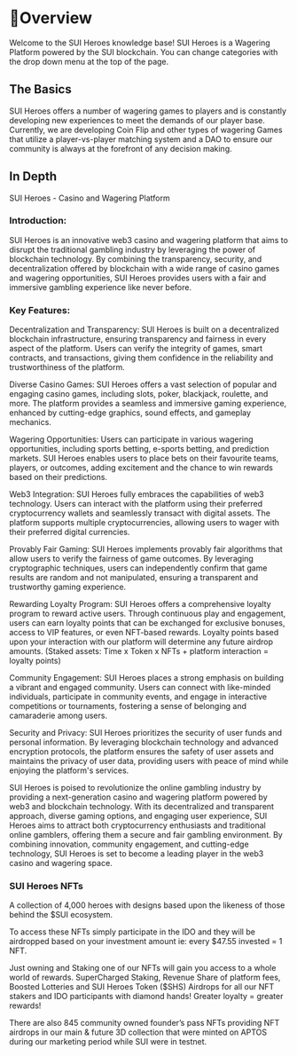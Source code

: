 # 👋Overview
Welcome to the SUI Heroes knowledge base! SUI Heroes is a Wagering Platform powered by the SUI blockchain. You can change categories with the drop down menu at the top of the page.

## The Basics
SUI Heroes offers a number of wagering games to players and is constantly developing new experiences to meet the demands of our player base. Currently, we are developing Coin Flip and other types of wagering Games that utilize a player-vs-player matching system and a DAO to ensure our community is always at the forefront of any decision making.

## In Depth
SUI Heroes - Casino and Wagering Platform

### Introduction:

SUI Heroes is an innovative web3 casino and wagering platform that aims to disrupt the traditional gambling industry by leveraging the power of blockchain technology. By combining the transparency, security, and decentralization offered by blockchain with a wide range of casino games and wagering opportunities, SUI Heroes provides users with a fair and immersive gambling experience like never before.

### Key Features:

Decentralization and Transparency: SUI Heroes is built on a decentralized blockchain infrastructure, ensuring transparency and fairness in every aspect of the platform. Users can verify the integrity of games, smart contracts, and transactions, giving them confidence in the reliability and trustworthiness of the platform.

Diverse Casino Games: SUI Heroes offers a vast selection of popular and engaging casino games, including slots, poker, blackjack, roulette, and more. The platform provides a seamless and immersive gaming experience, enhanced by cutting-edge graphics, sound effects, and gameplay mechanics.

Wagering Opportunities: Users can participate in various wagering opportunities, including sports betting, e-sports betting, and prediction markets. SUI Heroes enables users to place bets on their favourite teams, players, or outcomes, adding excitement and the chance to win rewards based on their predictions.

Web3 Integration: SUI Heroes fully embraces the capabilities of web3 technology. Users can interact with the platform using their preferred cryptocurrency wallets and seamlessly transact with digital assets. The platform supports multiple cryptocurrencies, allowing users to wager with their preferred digital currencies.

Provably Fair Gaming: SUI Heroes implements provably fair algorithms that allow users to verify the fairness of game outcomes. By leveraging cryptographic techniques, users can independently confirm that game results are random and not manipulated, ensuring a transparent and trustworthy gaming experience.

Rewarding Loyalty Program: SUI Heroes offers a comprehensive loyalty program to reward active users. Through continuous play and engagement, users can earn loyalty points that can be exchanged for exclusive bonuses, access to VIP features, or even NFT-based rewards. Loyalty points based upon your interaction with our platform will determine any future airdrop amounts. (Staked assets: Time x Token x NFTs + platform interaction = loyalty points)

Community Engagement: SUI Heroes places a strong emphasis on building a vibrant and engaged community. Users can connect with like-minded individuals, participate in community events, and engage in interactive competitions or tournaments, fostering a sense of belonging and camaraderie among users.

Security and Privacy: SUI Heroes prioritizes the security of user funds and personal information. By leveraging blockchain technology and advanced encryption protocols, the platform ensures the safety of user assets and maintains the privacy of user data, providing users with peace of mind while enjoying the platform's services.

SUI Heroes is poised to revolutionize the online gambling industry by providing a next-generation casino and wagering platform powered by web3 and blockchain technology. With its decentralized and transparent approach, diverse gaming options, and engaging user experience, SUI Heroes aims to attract both cryptocurrency enthusiasts and traditional online gamblers, offering them a secure and fair gambling environment. By combining innovation, community engagement, and cutting-edge technology, SUI Heroes is set to become a leading player in the web3 casino and wagering space.

### SUI Heroes NFTs

A collection of 4,000 heroes with designs based upon the likeness of those behind the $SUI ecosystem. 

To access these NFTs simply participate in the IDO and they will be airdropped based on your investment amount ie: every $47.55 invested = 1 NFT.

Just owning and Staking one of our NFTs will gain you access to a whole world of rewards. SuperCharged Staking, Revenue Share of platform fees, Boosted Lotteries and SUI Heroes Token ($SHS) Airdrops for all our NFT stakers and IDO participants with diamond hands! Greater loyalty = greater rewards! 

There are also 845 community owned founder’s pass NFTs providing NFT airdrops in our main & future 3D collection that were minted on APTOS during our marketing period while SUI were in testnet.
